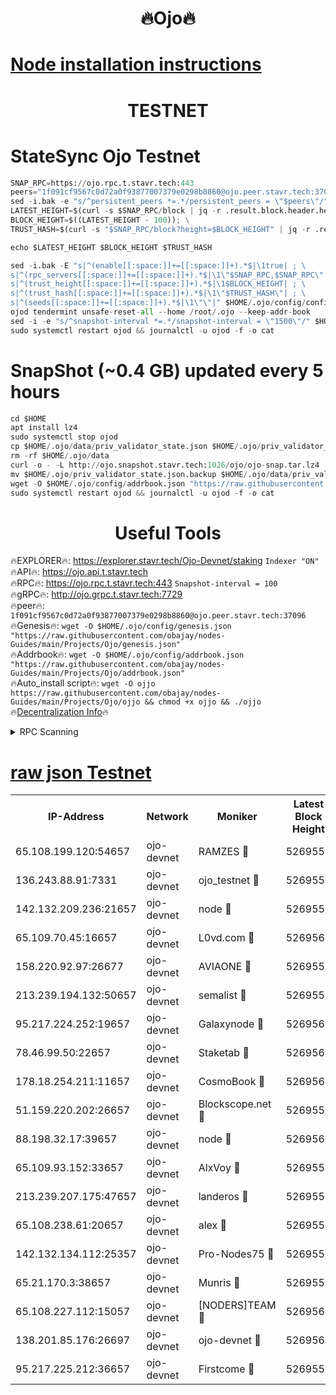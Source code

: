 <h1 align="center"> 🔥Ojo🔥</h1>

[Node installation instructions](https://github.com/obajay/nodes-Guides/tree/main/Projects/Ojo)
=

<h1 align="center"> TESTNET</h1>

# StateSync Ojo Testnet
```python
SNAP_RPC=https://ojo.rpc.t.stavr.tech:443
peers="1f091cf9567c0d72a0f93877007379e0298b8860@ojo.peer.stavr.tech:37096"
sed -i.bak -e "s/^persistent_peers *=.*/persistent_peers = \"$peers\"/" $HOME/.ojo/config/config.toml
LATEST_HEIGHT=$(curl -s $SNAP_RPC/block | jq -r .result.block.header.height); \
BLOCK_HEIGHT=$((LATEST_HEIGHT - 100)); \
TRUST_HASH=$(curl -s "$SNAP_RPC/block?height=$BLOCK_HEIGHT" | jq -r .result.block_id.hash)

echo $LATEST_HEIGHT $BLOCK_HEIGHT $TRUST_HASH

sed -i.bak -E "s|^(enable[[:space:]]+=[[:space:]]+).*$|\1true| ; \
s|^(rpc_servers[[:space:]]+=[[:space:]]+).*$|\1\"$SNAP_RPC,$SNAP_RPC\"| ; \
s|^(trust_height[[:space:]]+=[[:space:]]+).*$|\1$BLOCK_HEIGHT| ; \
s|^(trust_hash[[:space:]]+=[[:space:]]+).*$|\1\"$TRUST_HASH\"| ; \
s|^(seeds[[:space:]]+=[[:space:]]+).*$|\1\"\"|" $HOME/.ojo/config/config.toml
ojod tendermint unsafe-reset-all --home /root/.ojo --keep-addr-book
sed -i -e "s/^snapshot-interval *=.*/snapshot-interval = \"1500\"/" $HOME/.ojo/config/app.toml
sudo systemctl restart ojod && journalctl -u ojod -f -o cat
```
# SnapShot (~0.4 GB) updated every 5 hours
```python
cd $HOME
apt install lz4
sudo systemctl stop ojod
cp $HOME/.ojo/data/priv_validator_state.json $HOME/.ojo/priv_validator_state.json.backup
rm -rf $HOME/.ojo/data
curl -o - -L http://ojo.snapshot.stavr.tech:1026/ojo/ojo-snap.tar.lz4 | lz4 -c -d - | tar -x -C $HOME/.ojo --strip-components 2
mv $HOME/.ojo/priv_validator_state.json.backup $HOME/.ojo/data/priv_validator_state.json
wget -O $HOME/.ojo/config/addrbook.json "https://raw.githubusercontent.com/obajay/nodes-Guides/main/Projects/Ojo/addrbook.json"
sudo systemctl restart ojod && journalctl -u ojod -f -o cat
```
 <h1 align="center"> Useful Tools</h1>

🔥EXPLORER🔥:        https://explorer.stavr.tech/Ojo-Devnet/staking        `Indexer "ON"` \
🔥API🔥:                     https://ojo.api.t.stavr.tech \
🔥RPC🔥:                    https://ojo.rpc.t.stavr.tech:443              `Snapshot-interval = 100` \
🔥gRPC🔥:                  http://ojo.grpc.t.stavr.tech:7729 \
🔥peer🔥:                   `1f091cf9567c0d72a0f93877007379e0298b8860@ojo.peer.stavr.tech:37096` \
🔥Genesis🔥:    ```wget -O $HOME/.ojo/config/genesis.json "https://raw.githubusercontent.com/obajay/nodes-Guides/main/Projects/Ojo/genesis.json"``` \
🔥Addrbook🔥:    ```wget -O $HOME/.ojo/config/addrbook.json "https://raw.githubusercontent.com/obajay/nodes-Guides/main/Projects/Ojo/addrbook.json"``` \
🔥Auto_install script🔥: ```wget -O ojjo https://raw.githubusercontent.com/obajay/nodes-Guides/main/Projects/Ojo/ojjo && chmod +x ojjo && ./ojjo``` \
🔥[Decentralization Info](https://github.com/obajay/StateSync-snapshots/tree/main/Projects/Ojo/Decentralization)🔥



<details>
<summary>RPC Scanning</summary>

<h2 align="center"> We scan nodes in real time every 4 hours. And we provide the final result of RPC endpoints.
We cannot influence the operation of these nodes in any way. </h2>


```python
If Voting Power is higher than 0 --> then the Node is a validator of the network and may be subject to attack and be a potential threat to the chain.
```
```python
We marked such validators with a red symbol
```

</details>

[raw json Testnet](https://rpc-check.ojot.stavr.tech/ojot/rpc-ojot-result.json)
=


<table><tr><th>IP-Address</th><th>Network</th><th>Moniker</th><th>Latest Block Height</th><th>Earliest Block Height</th><th>Catching Up</th><th>Tx Index</th><th>Voting Power</th><th>Scan Time</th></tr><tr><td>65.108.199.120:54657</td><td>ojo-devnet</td><td>RAMZES 🔴</td><td>5269555</td><td>306156</td><td>False</td><td>on</td><td>15420</td><td>2024-02-03T19:58:21.242163833UTC</td></tr><tr><td>136.243.88.91:7331</td><td>ojo-devnet</td><td>ojo_testnet 🔴</td><td>5269556</td><td>308845</td><td>False</td><td>on</td><td>1000</td><td>2024-02-03T19:58:27.897299502UTC</td></tr><tr><td>142.132.209.236:21657</td><td>ojo-devnet</td><td>node 🔴</td><td>5269559</td><td>350001</td><td>False</td><td>on</td><td>1999</td><td>2024-02-03T19:58:45.657730058UTC</td></tr><tr><td>65.109.70.45:16657</td><td>ojo-devnet</td><td>L0vd.com 🔴</td><td>5269560</td><td>695918</td><td>False</td><td>off</td><td>998</td><td>2024-02-03T19:58:51.942084047UTC</td></tr><tr><td>158.220.92.97:26677</td><td>ojo-devnet</td><td>AVIAONE 🔴</td><td>5269558</td><td>2754001</td><td>False</td><td>on</td><td>19926</td><td>2024-02-03T19:58:38.551041202UTC</td></tr><tr><td>213.239.194.132:50657</td><td>ojo-devnet</td><td>semalist 🔴</td><td>5269555</td><td>3223522</td><td>False</td><td>on</td><td>21037</td><td>2024-02-03T19:58:21.600746523UTC</td></tr><tr><td>95.217.224.252:19657</td><td>ojo-devnet</td><td>Galaxynode 🔴</td><td>5269560</td><td>3685492</td><td>False</td><td>on</td><td>11888</td><td>2024-02-03T19:58:50.985047378UTC</td></tr><tr><td>78.46.99.50:22657</td><td>ojo-devnet</td><td>Staketab 🔴</td><td>5269560</td><td>4254801</td><td>False</td><td>on</td><td>1276</td><td>2024-02-03T19:58:52.213752714UTC</td></tr><tr><td>178.18.254.211:11657</td><td>ojo-devnet</td><td>CosmoBook 🔴</td><td>5269560</td><td>4392001</td><td>False</td><td>off</td><td>1047</td><td>2024-02-03T19:58:48.027727628UTC</td></tr><tr><td>51.159.220.202:26657</td><td>ojo-devnet</td><td>Blockscope.net 🔴</td><td>5269555</td><td>4425001</td><td>False</td><td>on</td><td>1827</td><td>2024-02-03T19:58:20.344346613UTC</td></tr><tr><td>88.198.32.17:39657</td><td>ojo-devnet</td><td>node 🔴</td><td>5269560</td><td>4710001</td><td>False</td><td>on</td><td>92206</td><td>2024-02-03T19:58:48.255775411UTC</td></tr><tr><td>65.109.93.152:33657</td><td>ojo-devnet</td><td>AlxVoy 🔴</td><td>5269559</td><td>4943001</td><td>False</td><td>on</td><td>4491415</td><td>2024-02-03T19:58:45.395015820UTC</td></tr><tr><td>213.239.207.175:47657</td><td>ojo-devnet</td><td>landeros 🔴</td><td>5269558</td><td>4967924</td><td>False</td><td>off</td><td>11083</td><td>2024-02-03T19:58:38.859001578UTC</td></tr><tr><td>65.108.238.61:20657</td><td>ojo-devnet</td><td>alex 🔴</td><td>5269555</td><td>5131001</td><td>False</td><td>on</td><td>11359</td><td>2024-02-03T19:58:20.811418326UTC</td></tr><tr><td>142.132.134.112:25357</td><td>ojo-devnet</td><td>Pro-Nodes75 🔴</td><td>5269555</td><td>5169555</td><td>False</td><td>on</td><td>24651</td><td>2024-02-03T19:58:24.822219598UTC</td></tr><tr><td>65.21.170.3:38657</td><td>ojo-devnet</td><td>Munris 🔴</td><td>5269556</td><td>5169556</td><td>False</td><td>off</td><td>20123</td><td>2024-02-03T19:58:27.248888135UTC</td></tr><tr><td>65.108.227.112:15057</td><td>ojo-devnet</td><td>[NODERS]TEAM 🔴</td><td>5269560</td><td>5169560</td><td>False</td><td>off</td><td>9999</td><td>2024-02-03T19:58:51.314784960UTC</td></tr><tr><td>138.201.85.176:26697</td><td>ojo-devnet</td><td>ojo-devnet 🔴</td><td>5269560</td><td>5169560</td><td>False</td><td>on</td><td>1000024000</td><td>2024-02-03T19:58:51.607672783UTC</td></tr><tr><td>95.217.225.212:36657</td><td>ojo-devnet</td><td>Firstcome 🔴</td><td>5269556</td><td>5251946</td><td>False</td><td>on</td><td>13566</td><td>2024-02-03T19:58:27.596921190UTC</td></tr></table>
